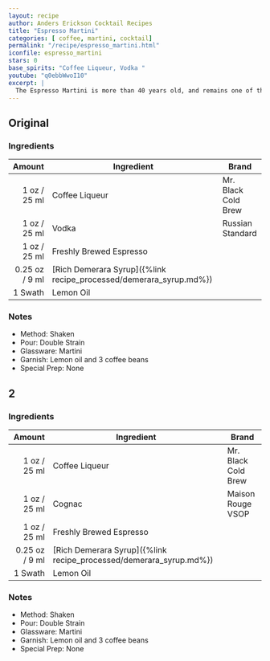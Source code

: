 ```yaml
---
layout: recipe
author: Anders Erickson Cocktail Recipes
title: "Espresso Martini"
categories: [ coffee, martini, cocktail]
permalink: "/recipe/espresso_martini.html"
iconfile: espresso_martini
stars: 0
base_spirits: "Coffee Liqueur, Vodka "
youtube: "q0ebbWwoI10"
excerpt: |
  The Espresso Martini is more than 40 years old, and remains one of the most popular cocktails in existence today. Discover why this simple combination of vodka, espresso, and coffee liqueur still works.
---
```


## Original

### Ingredients

|  Amount | Ingredient                                               | Brand               |
| ------: | -------------------------------------------------------- | ------------------- |
|    1 oz / 25 ml | Coffee Liqueur                                           | Mr. Black Cold Brew |
|    1 oz / 25 ml | Vodka                                                    | Russian Standard    |
|    1 oz / 25 ml | Freshly Brewed Espresso                                  |
| 0.25 oz / 9 ml | [Rich Demerara Syrup]({%link recipe_processed/demerara_syrup.md%}) |
| 1 Swath | Lemon Oil                                                |

### Notes

- Method: Shaken
- Pour: Double Strain
- Glassware: Martini
- Garnish: Lemon oil and 3 coffee beans
- Special Prep: None

## 2

### Ingredients

|  Amount | Ingredient                                               | Brand               |
| ------: | -------------------------------------------------------- | ------------------- |
|    1 oz / 25 ml | Coffee Liqueur                                           | Mr. Black Cold Brew |
|    1 oz / 25 ml | Cognac                                                   | Maison Rouge VSOP   |
|    1 oz / 25 ml | Freshly Brewed Espresso                                  |
| 0.25 oz / 9 ml | [Rich Demerara Syrup]({%link recipe_processed/demerara_syrup.md%}) |
| 1 Swath | Lemon Oil                                                |

### Notes

- Method: Shaken
- Pour: Double Strain
- Glassware: Martini
- Garnish: Lemon oil and 3 coffee beans
- Special Prep: None
